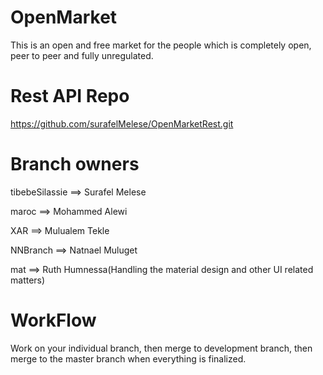 # OpenMarket
This is an open and free market for the people which is completely open, peer to peer and fully unregulated.

# Rest API Repo
https://github.com/surafelMelese/OpenMarketRest.git


# Branch owners
tibebeSilassie ==> Surafel Melese

maroc ==> Mohammed Alewi

XAR ==> Mulualem Tekle

NNBranch ==> Natnael Muluget

mat ==> Ruth Humnessa(Handling the material design and other UI related matters)

# WorkFlow

Work on your individual branch, then merge to development branch, then merge to the master branch when everything is finalized.
